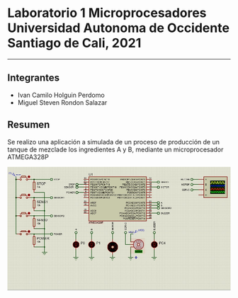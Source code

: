 # Laboratorio 1 Microprocesadores Universidad Autonoma de Occidente Santiago de Cali, 2021

---

## Integrantes

- Ivan Camilo Holguin Perdomo
- Miguel Steven Rondon Salazar

## Resumen

Se realizo una aplicación a simulada de un proceso de producción de un tanque de mezclade los ingredientes A y B, mediante un microprocesador ATMEGA328P

![Simulación](./Fotos/Circuito.jpeg)

